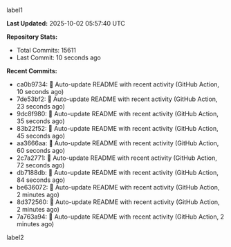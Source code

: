
label1 
<!-- ACTIVITY_START -->
**Last Updated:** 2025-10-02 05:57:40 UTC

**Repository Stats:**
- Total Commits: 15611
- Last Commit: 10 seconds ago

**Recent Commits:**
- ca0b9734: 🤖 Auto-update README with recent activity (GitHub Action, 10 seconds ago)
- 7de53bf2: 🤖 Auto-update README with recent activity (GitHub Action, 23 seconds ago)
- 9dc8f980: 🤖 Auto-update README with recent activity (GitHub Action, 35 seconds ago)
- 83b22f52: 🤖 Auto-update README with recent activity (GitHub Action, 45 seconds ago)
- aa3666aa: 🤖 Auto-update README with recent activity (GitHub Action, 60 seconds ago)
- 2c7a2771: 🤖 Auto-update README with recent activity (GitHub Action, 72 seconds ago)
- db7188db: 🤖 Auto-update README with recent activity (GitHub Action, 84 seconds ago)
- be636072: 🤖 Auto-update README with recent activity (GitHub Action, 2 minutes ago)
- 8d372560: 🤖 Auto-update README with recent activity (GitHub Action, 2 minutes ago)
- 7a763a94: 🤖 Auto-update README with recent activity (GitHub Action, 2 minutes ago)
<!-- ACTIVITY_END -->

label2
